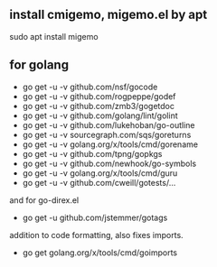 
## install cmigemo, migemo.el by apt

sudo apt install migemo

## for golang

- go get -u -v github.com/nsf/gocode
- go get -u -v github.com/rogpeppe/godef
- go get -u -v github.com/zmb3/gogetdoc
- go get -u -v github.com/golang/lint/golint
- go get -u -v github.com/lukehoban/go-outline
- go get -u -v sourcegraph.com/sqs/goreturns
- go get -u -v golang.org/x/tools/cmd/gorename
- go get -u -v github.com/tpng/gopkgs
- go get -u -v github.com/newhook/go-symbols
- go get -u -v golang.org/x/tools/cmd/guru
- go get -u -v github.com/cweill/gotests/...

and for go-direx.el
- go get -u github.com/jstemmer/gotags

addition to code formatting, also fixes imports.
- go get golang.org/x/tools/cmd/goimports
